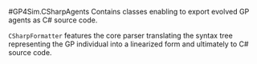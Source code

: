 #GP4Sim.CSharpAgents
Contains classes enabling to export evolved GP agents as C# source code.

`CSharpFormatter` features the core parser translating the syntax tree representing the GP individual into a linearized form and ultimately to C# source code.
